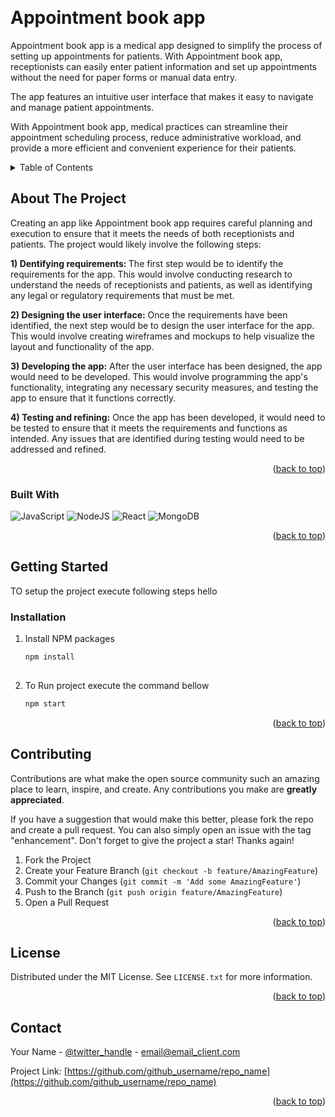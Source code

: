 
<a name="readme-top"></a>




<br />
<div align="left">
 

<h1 align="left">Appointment book app</h1>

  <p align="left">
Appointment book app is a medical app designed to simplify the process of setting up appointments for patients. With Appointment book app, receptionists can easily enter patient information and set up appointments without the need for paper forms or manual data entry.

The app features an intuitive user interface that makes it easy to navigate and manage patient appointments.

With Appointment book app, medical practices can streamline their appointment scheduling process, reduce administrative workload, and provide a more efficient and convenient experience for their patients.
  </p>
</div>  




<details>
  <summary>Table of Contents</summary>
  <ol>
    <li>
      <a href="#about-the-project">About The Project</a>
      <ul>
        <li><a href="#built-with">Built With</a></li>
      </ul>
    </li>
    <li>
      <a href="#getting-started">Getting Started</a>
      <ul>
        <
        <li><a href="#installation">Installation</a></li>
      </ul>
    </li>
    <li><a href="#contributing">Contributing</a></li>
    <li><a href="#license">License</a></li>
    <li><a href="#contact">Contact</a></li>
    
  </ol>
</details>


## About The Project



Creating an app like Appointment book app requires careful planning and execution to ensure that it meets the needs of both receptionists and patients. The project would likely involve the following steps:

<b>1) Dentifying requirements: </b> The first step would be to identify the requirements for the app. This would involve conducting research to understand the needs of receptionists and patients, as well as identifying any legal or regulatory requirements that must be met.

<b>2) Designing the user interface:</b> Once the requirements have been identified, the next step would be to design the user interface for the app. This would involve creating wireframes and mockups to help visualize the layout and functionality of the app.

<b>3) Developing the app:</b> After the user interface has been designed, the app would need to be developed. This would involve programming the app's functionality, integrating any necessary security measures, and testing the app to ensure that it functions correctly.

<b>4) Testing and refining:</b> Once the app has been developed, it would need to be tested to ensure that it meets the requirements and functions as intended. Any issues that are identified during testing would need to be addressed and refined.

<p align="right">(<a href="#readme-top">back to top</a>)</p>



### Built With

![JavaScript](https://img.shields.io/badge/javascript-%23323330.svg?style=for-the-badge&logo=javascript&logoColor=%23F7DF1E) ![NodeJS](https://img.shields.io/badge/node.js-6DA55F?style=for-the-badge&logo=node.js&logoColor=white) ![React](https://img.shields.io/badge/react-%2320232a.svg?style=for-the-badge&logo=react&logoColor=%2361DAFB) ![MongoDB](https://img.shields.io/badge/MongoDB-%234ea94b.svg?style=for-the-badge&logo=mongodb&logoColor=white)
<p align="right">(<a href="#readme-top">back to top</a>)</p>




## Getting Started

TO setup the project execute following steps hello



### Installation

1. Install NPM packages
   ```sh
   npm install
 
2. To Run project execute the command bellow
   ```sh
   npm start   
<p align="right">(<a href="#readme-top">back to top</a>)</p>











<!-- CONTRIBUTING -->
## Contributing

Contributions are what make the open source community such an amazing place to learn, inspire, and create. Any contributions you make are **greatly appreciated**.

If you have a suggestion that would make this better, please fork the repo and create a pull request. You can also simply open an issue with the tag "enhancement".
Don't forget to give the project a star! Thanks again!

1. Fork the Project
2. Create your Feature Branch (`git checkout -b feature/AmazingFeature`)
3. Commit your Changes (`git commit -m 'Add some AmazingFeature'`)
4. Push to the Branch (`git push origin feature/AmazingFeature`)
5. Open a Pull Request



<p align="right">(<a href="#readme-top">back to top</a>)</p>



<!-- LICENSE -->
## License

Distributed under the MIT License. See `LICENSE.txt` for more information.

<p align="right">(<a href="#readme-top">back to top</a>)</p>



<!-- CONTACT -->
## Contact

Your Name - [@twitter_handle](https://twitter.com/twitter_handle) - email@email_client.com

Project Link: [https://github.com/github_username/repo_name](https://github.com/github_username/repo_name)

<p align="right">(<a href="#readme-top">back to top</a>)</p>




